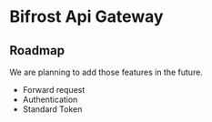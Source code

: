 # Bifrost Api Gateway


## Roadmap
We are planning to add those features in the future.
- Forward request
- Authentication
- Standard Token
